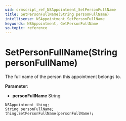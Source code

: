 ```yaml
---
uid: crmscript_ref_NSAppointment_SetPersonFullName
title: SetPersonFullName(String personFullName)
intellisense: NSAppointment.SetPersonFullName
keywords: NSAppointment, GetPersonFullName
so.topic: reference
---
```


# SetPersonFullName(String personFullName)

The full name of the person this appointment belongs to.

**Parameter:** 
 - **personFullName** String

```crmscript
NSAppointment thing;
String personFullName;
thing.SetPersonFullName(personFullName);
```

